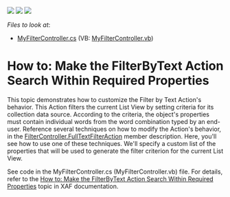 <!-- default badges list -->
![](https://img.shields.io/endpoint?url=https://codecentral.devexpress.com/api/v1/VersionRange/134575087/12.2.4%2B)
[![](https://img.shields.io/badge/Open_in_DevExpress_Support_Center-FF7200?style=flat-square&logo=DevExpress&logoColor=white)](https://supportcenter.devexpress.com/ticket/details/E231)
[![](https://img.shields.io/badge/📖_How_to_use_DevExpress_Examples-e9f6fc?style=flat-square)](https://docs.devexpress.com/GeneralInformation/403183)
<!-- default badges end -->
<!-- default file list -->
*Files to look at*:

* [MyFilterController.cs](./CS/HowToChangeFilterByTextAction.Module/MyFilterController.cs) (VB: [MyFilterController.vb](./VB/HowToChangeFilterByTextAction.Module/MyFilterController.vb))
<!-- default file list end -->
# How to: Make the FilterByText Action Search Within Required Properties


<p>This topic demonstrates how to customize the Filter by Text Action's behavior. This Action filters the current List View by setting criteria for its collection data source. According to the criteria, the object's properties must contain individual words from the word combination typed by an end-user. Reference several techniques on how to modify the Action's behavior, in the <a href="http://documentation.devexpress.com/#Xaf/DevExpressExpressAppSystemModuleFilterController_FullTextFilterActiontopic">FilterController.FullTextFilterAction</a> member description. Here, you'll see how to use one of these techniques. We'll specify a custom list of the properties that will be used to generate the filter criterion for the current List View.</p><p>See code in the MyFilterController.cs (MyFilterController.vb) file. For details, refer to the <a href="http://documentation.devexpress.com/#Xaf/CustomDocument2923">How to: Make the FilterByText Action Search Within Required Properties</a>  topic in XAF documentation.</p>

<br/>


